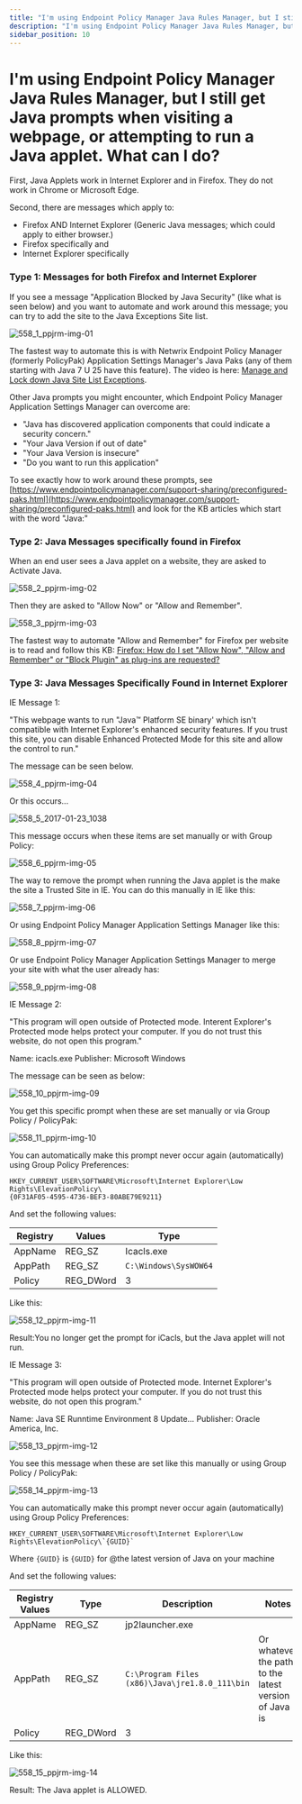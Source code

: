 ```yaml
---
title: "I'm using Endpoint Policy Manager Java Rules Manager, but I still get Java prompts when visiting a webpage, or attempting to run a Java applet. What can I do?"
description: "I'm using Endpoint Policy Manager Java Rules Manager, but I still get Java prompts when visiting a webpage, or attempting to run a Java applet. What can I do?"
sidebar_position: 10
---
```


# I'm using Endpoint Policy Manager Java Rules Manager, but I still get Java prompts when visiting a webpage, or attempting to run a Java applet. What can I do?

First, Java Applets work in Internet Explorer and in Firefox. They do not work in Chrome or
Microsoft Edge.

Second, there are messages which apply to:

- Firefox AND Internet Explorer (Generic Java messages; which could apply to either browser.)
- Firefox specifically and
- Internet Explorer specifically

### Type 1: Messages for both Firefox and Internet Explorer

If you see a message "Application Blocked by Java Security" (like what is seen below) and you want
to automate and work around this message; you can try to add the site to the Java Exceptions Site
list.

![558_1_ppjrm-img-01](/images/endpointpolicymanager/troubleshooting/javaenterpriserules/558_1_ppjrm-img-01.webp)

The fastest way to automate this is with Netwrix Endpoint Policy Manager (formerly PolicyPak)
Application Settings Manager's Java Paks (any of them starting with Java 7 U 25 have this feature).
The video is here:
[Manage and Lock down Java Site List Exceptions](/docs/endpointpolicymanager/knowledgebase/applicationmanager/videolearningcenter/java/lockdown.md).

Other Java prompts you might encounter, which Endpoint Policy Manager Application Settings Manager
can overcome are:

- "Java has discovered application components that could indicate a security concern."
- "Your Java Version if out of date"
- "Your Java Version is insecure"
- "Do you want to run this application"

To see exactly how to work around these prompts, see
[https://www.endpointpolicymanager.com/support-sharing/preconfigured-paks.html](https://www.endpointpolicymanager.com/support-sharing/preconfigured-paks.html)
and look for the KB articles which start with the word "Java:"

### Type 2: Java Messages specifically found in Firefox

When an end user sees a Java applet on a website, they are asked to Activate Java.

![558_2_ppjrm-img-02](/images/endpointpolicymanager/troubleshooting/javaenterpriserules/558_2_ppjrm-img-02.webp)

Then they are asked to "Allow Now" or "Allow and Remember".

![558_3_ppjrm-img-03](/images/endpointpolicymanager/troubleshooting/javaenterpriserules/558_3_ppjrm-img-03.webp)

The fastest way to automate "Allow and Remember" for Firefox per website is to read and follow this
KB:
[Firefox: How do I set "Allow Now", "Allow and Remember" or "Block Plugin" as plug-ins are requested?](/docs/endpointpolicymanager/knowledgebase/applicationmanager/knowledgebase/preconfiguredappsets/allowremember.md)

### Type 3: Java Messages Specifically Found in Internet Explorer

IE Message 1:

"This webpage wants to run "Java™ Platform SE binary' which isn't compatible with Internet
Explorer's enhanced security features. If you trust this site, you can disable Enhanced Protected
Mode for this site and allow the control to run."

The message can be seen below.

![558_4_ppjrm-img-04](/images/endpointpolicymanager/troubleshooting/javaenterpriserules/558_4_ppjrm-img-04.webp)

Or this occurs...

![558_5_2017-01-23_1038](/images/endpointpolicymanager/troubleshooting/javaenterpriserules/558_5_2017-01-23_1038.webp)

This message occurs when these items are set manually or with Group Policy:

![558_6_ppjrm-img-05](/images/endpointpolicymanager/troubleshooting/javaenterpriserules/558_6_ppjrm-img-05.webp)

The way to remove the prompt when running the Java applet is the make the site a Trusted Site in IE.
You can do this manually in IE like this:

![558_7_ppjrm-img-06](/images/endpointpolicymanager/troubleshooting/javaenterpriserules/558_7_ppjrm-img-06.webp)

Or using Endpoint Policy Manager Application Settings Manager like this:

![558_8_ppjrm-img-07](/images/endpointpolicymanager/troubleshooting/javaenterpriserules/558_8_ppjrm-img-07.webp)

Or use Endpoint Policy Manager Application Settings Manager to merge your site with what the user
already has:

![558_9_ppjrm-img-08](/images/endpointpolicymanager/troubleshooting/javaenterpriserules/558_9_ppjrm-img-08.webp)

IE Message 2:

"This program will open outside of Protected mode. Interent Explorer's Protected mode helps protect
your computer. If you do not trust this website, do not open this program."

Name: icacls.exe
Publisher: Microsoft Windows

The message can be seen as below:

![558_10_ppjrm-img-09](/images/endpointpolicymanager/troubleshooting/javaenterpriserules/558_10_ppjrm-img-09.webp)

You get this specific prompt when these are set manually or via Group Policy / PolicyPak:

![558_11_ppjrm-img-10](/images/endpointpolicymanager/troubleshooting/javaenterpriserules/558_11_ppjrm-img-10.webp)

You can automatically make this prompt never occur again (automatically) using Group Policy
Preferences:

```
HKEY_CURRENT_USER\SOFTWARE\Microsoft\Internet Explorer\Low Rights\ElevationPolicy\
{0F31AF05-4595-4736-BEF3-80ABE79E9211}
```

And set the following values:

| Registry | Values    | Type                  |
| -------- | --------- | --------------------- |
| AppName  | REG_SZ    | Icacls.exe            |
| AppPath  | REG_SZ    | `C:\Windows\SysWOW64` |
| Policy   | REG_DWord | 3                     |

Like this:

![558_12_ppjrm-img-11](/images/endpointpolicymanager/troubleshooting/javaenterpriserules/558_12_ppjrm-img-11.webp)

Result:You no longer get the prompt for iCacls, but the Java applet will not run.

IE Message 3:

"This program will open outside of Protected mode. Internet Explorer's Protected mode helps protect
your computer. If you do not trust this website, do not open this program."

Name: Java SE Runntime Environment 8 Update…
Publisher: Oracle America, Inc.

![558_13_ppjrm-img-12](/images/endpointpolicymanager/troubleshooting/javaenterpriserules/558_13_ppjrm-img-12.webp)

You see this message when these are set like this manually or using Group Policy / PolicyPak:

![558_14_ppjrm-img-13](/images/endpointpolicymanager/troubleshooting/javaenterpriserules/558_14_ppjrm-img-13.webp)

You can automatically make this prompt never occur again (automatically) using Group Policy
Preferences:

```
HKEY_CURRENT_USER\SOFTWARE\Microsoft\Internet Explorer\Low Rights\ElevationPolicy\`{GUID}`
```

Where `{GUID}` is `{GUID}` for @the latest version of Java on your machine

And set the following values:

| Registry Values | Type      | Description                                    | Notes                                                 |
| --------------- | --------- | ---------------------------------------------- | ----------------------------------------------------- |
| AppName         | REG_SZ    | jp2launcher.exe                                |                                                       |
| AppPath         | REG_SZ    | `C:\Program Files (x86)\Java\jre1.8.0_111\bin` | Or whatever the path to the latest version of Java is |
| Policy          | REG_DWord | 3                                              |                                                       |

Like this:

![558_15_ppjrm-img-14](/images/endpointpolicymanager/troubleshooting/javaenterpriserules/558_15_ppjrm-img-14.webp)

Result: The Java applet is ALLOWED.
